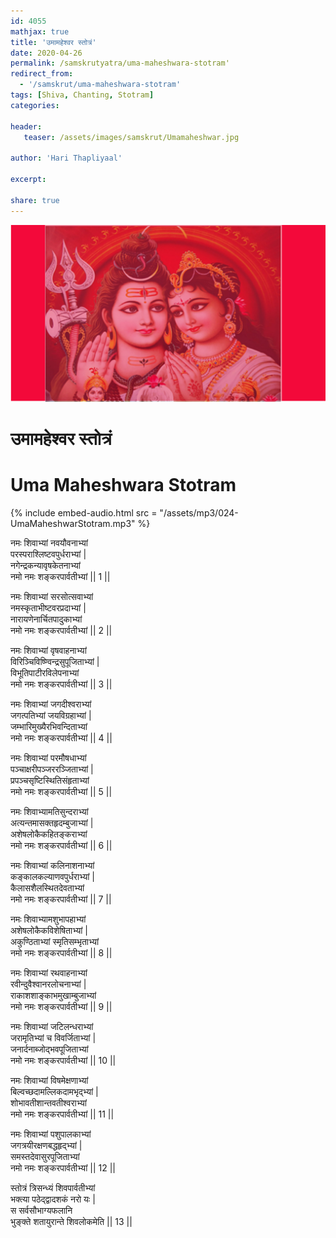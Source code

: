```yaml
---    
id: 4055    
mathjax: true    
title: 'उमामहेश्वर स्तोत्रं'    
date: 2020-04-26    
permalink: /samskrutyatra/uma-maheshwara-stotram'
redirect_from: 
  - '/samskrut/uma-maheshwara-stotram'
tags: [Shiva, Chanting, Stotram]    
categories:    
    
header:    
   teaser: /assets/images/samskrut/Umamaheshwar.jpg    
    
author: 'Hari Thapliyaal'    
    
excerpt:    
    
share: true    
---    
```

    
![](/assets/images/samskrut/Umamaheshwar.jpg)    
    
# उमामहेश्वर स्तोत्रं     
# Uma Maheshwara Stotram    
    
{% include embed-audio.html src = "/assets/mp3/024-UmaMaheshwarStotram.mp3" %}     
    
    
    
नमः शिवाभ्यां नवयौवनाभ्यां    
परस्पराश्लिष्टवपुर्धराभ्यां |    
नगेन्द्रकन्यावृषकेतनाभ्यां    
नमो नमः शङ्करपार्वतीभ्यां || 1 ||    
    
नमः शिवाभ्यां सरसोत्सवाभ्यां    
नमस्कृताभीष्टवरप्रदाभ्यां |    
नारायणेनार्चितपादुकाभ्यां    
नमो नमः शङ्करपार्वतीभ्यां || 2 ||    
    
नमः शिवाभ्यां वृषवाहनाभ्यां    
विरिञ्चिविष्ण्विन्द्रसुपूजिताभ्यां |    
विभूतिपाटीरविलेपनाभ्यां    
नमो नमः शङ्करपार्वतीभ्यां || 3 ||    
    
नमः शिवाभ्यां जगदीश्वराभ्यां    
जगत्पतिभ्यां जयविग्रहाभ्यां |    
जम्भारिमुख्यैरभिवन्दिताभ्यां    
नमो नमः शङ्करपार्वतीभ्यां || 4 ||    
    
नमः शिवाभ्यां परमौषधाभ्यां    
पञ्चाक्षरीपञ्जररञ्जिताभ्यां |    
प्रपञ्चसृष्टिस्थितिसंहृताभ्यां    
नमो नमः शङ्करपार्वतीभ्यां || 5 ||    
    
नमः शिवाभ्यामतिसुन्दराभ्यां    
अत्यन्तमासक्तहृदम्बुजाभ्यां |    
अशेषलोकैकहितङ्कराभ्यां    
नमो नमः शङ्करपार्वतीभ्यां || 6 ||    
    
नमः शिवाभ्यां कलिनाशनाभ्यां    
कङ्कालकल्याणवपुर्धराभ्यां |    
कैलासशैलस्थितदेवताभ्यां    
नमो नमः शङ्करपार्वतीभ्यां || 7 ||    
    
नमः शिवाभ्यामशुभापहाभ्यां    
अशेषलोकैकविशेषिताभ्यां |    
अकुण्ठिताभ्यां स्मृतिसम्भृताभ्यां    
नमो नमः शङ्करपार्वतीभ्यां || 8 ||    
    
नमः शिवाभ्यां रथवाहनाभ्यां    
रवीन्दुवैश्वानरलोचनाभ्यां |    
राकाशशाङ्काभमुखाम्बुजाभ्यां    
नमो नमः शङ्करपार्वतीभ्यां || 9 ||    
    
नमः शिवाभ्यां जटिलन्धराभ्यां    
जरामृतिभ्यां च विवर्जिताभ्यां |    
जनार्दनाब्जोद्भवपूजिताभ्यां    
नमो नमः शङ्करपार्वतीभ्यां || 10 ||    
    
नमः शिवाभ्यां विषमेक्षणाभ्यां    
बिल्वच्छदामल्लिकदामभृद्भ्यां |    
शोभावतीशान्तवतीश्वराभ्यां    
नमो नमः शङ्करपार्वतीभ्यां || 11 ||    
    
नमः शिवाभ्यां पशुपालकाभ्यां    
जगत्रयीरक्षणबद्धहृद्भ्यां |    
समस्तदेवासुरपूजिताभ्यां    
नमो नमः शङ्करपार्वतीभ्यां || 12 ||    
    
स्तोत्रं त्रिसन्ध्यं शिवपार्वतीभ्यां    
भक्त्या पठेद्द्वादशकं नरो यः |    
स सर्वसौभाग्यफलानि    
भुङ्क्ते शतायुरान्ते शिवलोकमेति || 13 ||    
    
